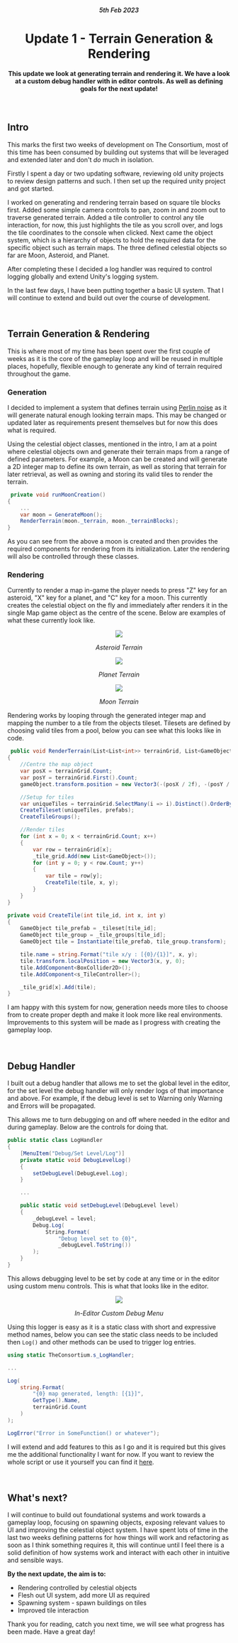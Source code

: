 
<div align="center">
    <h6 style="font-weight: 600;">5th Feb 2023<h6>
    <h1 style="font-weight: 700;">Update 1 - Terrain Generation & Rendering</h1>
    <h4>This update we look at generating terrain and rendering it. We have a look at a custom debug handler with in editor controls. As well as defining goals for the next update!<h4>
    <br>
</div>

## **Intro**

This marks the first two weeks of development on The Consortium, most of this time has been consumed by building out systems that will be leveraged and extended later and don't *do* much in isolation.

Firstly I spent a day or two updating software, reviewing old unity projects to review design patterns and such. I then set up the required unity project and got started.

I worked on generating and rendering terrain based on square tile blocks first. Added some simple camera controls to pan, zoom in and zoom out to traverse generated terrain. Added a tile controller to control any tile interaction, for now, this just highlights the tile as you scroll over, and logs the tile coordinates to the console when clicked. Next came the object system, which is a hierarchy of objects to hold the required data for the specific object such as terrain maps. The three defined celestial objects so far are Moon, Asteroid, and Planet.

After completing these I decided a log handler was required to control logging globally and extend Unity's logging system.

In the last few days, I have been putting together a basic UI system. That I will continue to extend and build out over the course of development.

<br>

## **Terrain Generation & Rendering**

This is where most of my time has been spent over the first couple of weeks as it is the core of the gameplay loop and will be reused in multiple places, hopefully, flexible enough to generate any kind of terrain required throughout the game.

### **Generation**

I decided to implement a system that defines terrain using [Perlin noise](https://en.wikipedia.org/wiki/Perlin_noise) as it will generate natural enough looking terrain maps. This may be changed or updated later as requirements present themselves but for now this does what is required.

Using the celestial object classes, mentioned in the intro, I am at a point where celestial objects own and generate their terrain maps from a range of defined parameters. For example, a Moon can be created and will generate a 2D integer map to define its own terrain, as well as storing that terrain for later retrieval, as well as owning and storing its valid tiles to render the terrain.

```cs
 private void runMoonCreation()
{
    ...
    var moon = GenerateMoon();
    RenderTerrain(moon._terrain, moon._terrainBlocks);
}
```
As you can see from the above a moon is created and then provides the required components for rendering from its initialization. Later the rendering will also be controlled through these classes.

### **Rendering**

Currently to render a map in-game the player needs to press "Z" key for an asteroid, "X" key for a planet, and "C" key for a moon. This currently creates the celestial object on the fly and immediately after renders it in the single Map game object as the centre of the scene. Below are examples of what these currently look like.

<div align="center">
<img src="resources/asteroid.jpg">
<p style="font-style: italic;">Asteroid Terrain</p>

<img src="resources/planet.jpg">
<p style="font-style: italic;">Planet Terrain</p>

<img src="resources/moon.jpg">
<p style="font-style: italic;">Moon Terrain</p>

</div>

Rendering works by looping through the generated integer map and mapping the number to a tile from the objects tileset. Tilesets are defined by choosing valid tiles from a pool, below you can see what this looks like in code. 

```cs
 public void RenderTerrain(List<List<int>> terrainGrid, List<GameObject> prefabs)
{
    //Centre the map object
    var posX = terrainGrid.Count;
    var posY = terrainGrid.First().Count;
    gameObject.transform.position = new Vector3(-(posX / 2f), -(posY / 2f), 0);

    //Setup for tiles
    var uniqueTiles = terrainGrid.SelectMany(i => i).Distinct().OrderBy(x => x).ToList();
    CreateTileset(uniqueTiles, prefabs);
    CreateTileGroups();

    //Render tiles
    for (int x = 0; x < terrainGrid.Count; x++)
    {
        var row = terrainGrid[x];
        _tile_grid.Add(new List<GameObject>());
        for (int y = 0; y < row.Count; y++)
        {
            var tile = row[y];
            CreateTile(tile, x, y);
        }
    }
}

private void CreateTile(int tile_id, int x, int y)
{
    GameObject tile_prefab = _tileset[tile_id];
    GameObject tile_group = _tile_groups[tile_id];
    GameObject tile = Instantiate(tile_prefab, tile_group.transform);

    tile.name = string.Format("tile x/y : [{0}/{1}]", x, y);
    tile.transform.localPosition = new Vector3(x, y, 0);
    tile.AddComponent<BoxCollider2D>();
    tile.AddComponent<s_TileController>();

    _tile_grid[x].Add(tile);
}
```

I am happy with this system for now, generation needs more tiles to choose from to create proper depth and make it look more like real environments. Improvements to this system will be made as I progress with creating the gameplay loop.

<br>

## **Debug Handler**

I built out a debug handler that allows me to set the global level in the editor, for the set level the debug handler will only render logs of that importance and above. For example, if the debug level is set to Warning only Warning and Errors will be propagated.

This allows me to turn debugging on and off where needed in the editor and during gameplay. Below are the controls for doing that.

```cs
public static class LogHandler
{
    [MenuItem("Debug/Set Level/Log")]
    private static void DebugLevelLog()
    {
        setDebugLevel(DebugLevel.Log);
    }

    ...

    public static void setDebugLevel(DebugLevel level)
    {
        _debugLevel = level;
        Debug.Log(
            String.Format(
                "Debug level set to {0}",
                _debugLevel.ToString())
        );
    }
}
```
This allows debugging level to be set by code at any time or in the editor using custom menu controls. This is what that looks like in the editor.

<div align="center">
    <img src="resources/debug_menu.jpg">
    <p style="font-style: italic;">In-Editor Custom Debug Menu</p>
</div>


Using this logger is easy as it is a static class with short and expressive method names, below you can see the static class needs to be included then `Log()` and other methods can be used to trigger log entries.

```cs
using static TheConsortium.s_LogHandler;

...

Log(
    string.Format(
        "{0} map generated, length: [{1}]", 
        GetType().Name, 
        terrainGrid.Count
    )
);

LogError("Error in SomeFunction() or whatever");
```


I will extend and add features to this as I go and it is required but this gives me the additional functionality I want for now. If you want to review the whole script or use it yourself you can find it [here](resources/s_LogHandler.cs).

<br>

## **What's next?**

I will continue to build out foundational systems and work towards a gameplay loop, focusing on spawning objects, exposing relevant values to UI and improving the celestial object system. I have spent lots of time in the last two weeks defining patterns for how things will work and refactoring as soon as I think something requires it, this will continue until I feel there is a solid definition of how systems work and interact with each other in intuitive and sensible ways.

**By the next update, the aim is to:**
 - Rendering controlled by celestial objects
 - Flesh out UI system, add more UI as required
 - Spawning system - spawn buildings on tiles
 - Improved tile interaction

 Thank you for reading, catch you next time, we will see what progress has been made. Have a great day!

